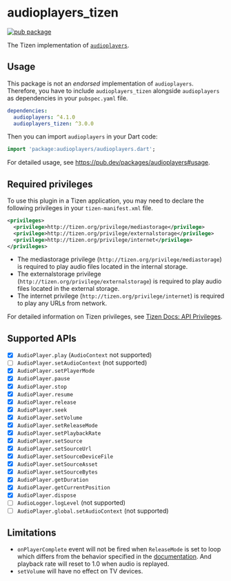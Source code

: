 # audioplayers_tizen

[![pub package](https://img.shields.io/pub/v/audioplayers_tizen.svg)](https://pub.dev/packages/audioplayers_tizen)

The Tizen implementation of [`audioplayers`](https://pub.dev/packages/audioplayers).

## Usage

This package is not an _endorsed_ implementation of `audioplayers`. Therefore, you have to include `audioplayers_tizen` alongside `audioplayers` as dependencies in your `pubspec.yaml` file.

```yaml
dependencies:
  audioplayers: ^4.1.0
  audioplayers_tizen: ^3.0.0

```

Then you can import `audioplayers` in your Dart code:

```dart
import 'package:audioplayers/audioplayers.dart';
```

For detailed usage, see https://pub.dev/packages/audioplayers#usage.

## Required privileges

To use this plugin in a Tizen application, you may need to declare the following privileges in your `tizen-manifest.xml` file.

```xml
<privileges>
  <privilege>http://tizen.org/privilege/mediastorage</privilege>
  <privilege>http://tizen.org/privilege/externalstorage</privilege>
  <privilege>http://tizen.org/privilege/internet</privilege>
</privileges>
```

- The mediastorage privilege (`http://tizen.org/privilege/mediastorage`) is required to play audio files located in the internal storage.
- The externalstorage privilege (`http://tizen.org/privilege/externalstorage`) is required to play audio files located in the external storage.
- The internet privilege (`http://tizen.org/privilege/internet`) is required to play any URLs from network.

For detailed information on Tizen privileges, see [Tizen Docs: API Privileges](https://docs.tizen.org/application/dotnet/get-started/api-privileges).

## Supported APIs

- [x] `AudioPlayer.play` (`AudioContext` not supported)
- [ ] `AudioPlayer.setAudioContext` (not supported)
- [x] `AudioPlayer.setPlayerMode`
- [x] `AudioPlayer.pause`
- [x] `AudioPlayer.stop`
- [x] `AudioPlayer.resume`
- [x] `AudioPlayer.release`
- [x] `AudioPlayer.seek`
- [x] `AudioPlayer.setVolume`
- [x] `AudioPlayer.setReleaseMode`
- [x] `AudioPlayer.setPlaybackRate`
- [x] `AudioPlayer.setSource`
- [x] `AudioPlayer.setSourceUrl`
- [x] `AudioPlayer.setSourceDeviceFile`
- [x] `AudioPlayer.setSourceAsset`
- [x] `AudioPlayer.setSourceBytes`
- [x] `AudioPlayer.getDuration`
- [x] `AudioPlayer.getCurrentPosition`
- [x] `AudioPlayer.dispose`
- [ ] `AudioLogger.logLevel` (not supported)
- [ ] `AudioPlayer.global.setAudioContext` (not supported)

## Limitations

- `onPlayerComplete` event will not be fired when `ReleaseMode` is set to loop which differs from the behavior specified in the [documentation](https://pub.dev/documentation/audioplayers/latest/audioplayers/AudioPlayer/onPlayerComplete.html). And playback rate will reset to 1.0 when audio is replayed.
- `setVolume` will have no effect on TV devices.